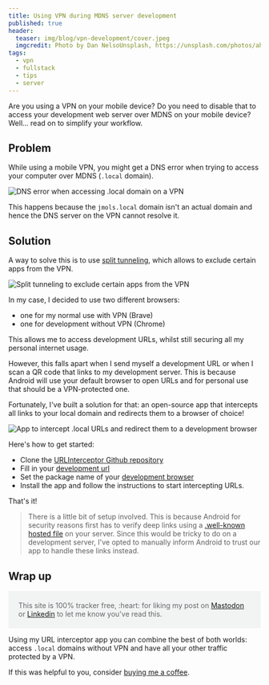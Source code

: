 ```yaml
---
title: Using VPN during MDNS server development
published: true
header:
  teaser: img/blog/vpn-development/cover.jpeg
  imgcredit: Photo by Dan NelsoUnsplash, https://unsplash.com/photos/ah-HeguOe9k, cropped and resized
tags:
  - vpn
  - fullstack
  - tips
  - server
---
```


Are you using a VPN on your mobile device? Do you need to disable that to access your development web server over MDNS on your mobile device? Well... read on to simplify your workflow.

## Problem

While using a mobile VPN, you might get a DNS error when trying to access your computer over MDNS (`.local` domain).

<img src="{{ site.url }}{{ site.baseurl }}/img/blog/vpn-development/dns_error.png" alt="DNS error when accessing .local domain on a VPN"/>

This happens because the `jmols.local` domain isn't an actual domain and hence the DNS server on the VPN cannot resolve it.

## Solution

A way to solve this is to use [split tunneling](https://mullvad.net/en/help/split-tunneling-with-the-mullvad-app/), which allows to exclude certain apps from the VPN.

<img src="{{ site.url }}{{ site.baseurl }}/img/blog/vpn-development/split_tunneling.png" alt="Split tunneling to exclude certain apps from the VPN"/>

In my case, I decided to use two different browsers:

- one for my normal use with VPN (Brave)
- one for development without VPN (Chrome)

This allows me to access development URLs, whilst still securing all my personal internet usage.

However, this falls apart when I send myself a development URL or when I scan a QR code that links to my development server. This is because Android will use your default browser to open URLs and for personal use that should be a VPN-protected one.

Fortunately, I've built a solution for that: an open-source app that intercepts all links to your local domain and redirects them to a browser of choice!

<img src="{{ site.url }}{{ site.baseurl }}/img/blog/vpn-development/url_interceptor.png" alt="App to intercept .local URLs and redirect them to a development browser"/>

Here's how to get started:

- Clone the [URLInterceptor Github repository](https://github.com/JeroenMols/DevelopmentUrlInterceptor)
- Fill in your [development url](https://github.com/JeroenMols/DevelopmentUrlInterceptor/blob/f594ad171e70c34e6eacef2639db3f60b6752b6a/app/src/main/AndroidManifest.xml#L31)
- Set the package name of your [development browser](https://github.com/JeroenMols/DevelopmentUrlInterceptor/blob/f594ad171e70c34e6eacef2639db3f60b6752b6a/app/src/main/java/com/jeroenmols/urlinterceptor/InterceptUrlActivity.kt#L14)
- Install the app and follow the instructions to start intercepting URLs.

That's it!

> There is a little bit of setup involved. This is because Android for security reasons first has to verify deep links using a [.well-known hosted file](https://developer.android.com/studio/write/app-link-indexing) on your server. Since this would be tricky to do on a development server, I've opted to manually inform Android to trust our app to handle these links instead.

## Wrap up

<p style="color: #646769; background: #f2f3f3; padding: 20px;">This site is 100% tracker free, :heart: for liking my post on <a href="https://androiddev.social/@Jeroenmols/110770683160145866">Mastodon</a> or <a href="https://www.linkedin.com/posts/jeroenmols_fullstack-android-dns-activity-7089323809362604032-Tu2C?utm_source=share&utm_medium=member_desktop">Linkedin</a> to let me know you've read this.</p>

Using my URL interceptor app you can combine the best of both worlds: access `.local` domains without VPN and have all your other traffic protected by a VPN.

If this was helpful to you, consider [buying me a coffee](https://www.buymeacoffee.com/jeroen).
